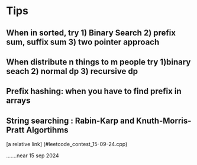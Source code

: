 # Tips

## When in sorted, try 1) Binary Search 2) prefix sum, suffix sum 3) two pointer approach
## When distribute n things to m people try 1)binary seach 2) normal dp 3) recursive dp
## Prefix hashing: when you have to find prefix in arrays


## String searching : Rabin-Karp and Knuth-Morris-Pratt Algortihms
[a relative link] (#leetcode_contest_15-09-24.cpp)





























.......near 15 sep 2024
